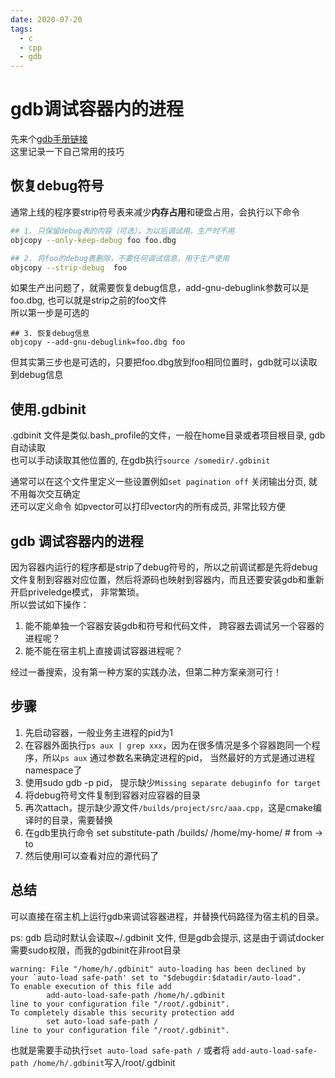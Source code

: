 ```yaml
---
date: 2020-07-20
tags:
  - c
  - cpp
  - gdb
---
```


# gdb调试容器内的进程 

先来个[gdb手册链接](https://undo.io/resources/cppcon-2015-greg-law-give-me-15-minutes-ill-change/)  
这里记录一下自己常用的技巧

## 恢复debug符号

通常上线的程序要strip符号表来减少**内存占用**和硬盘占用，会执行以下命令
```bash
## 1. 只保留debug表的内容（可选），为以后调试用，生产时不用
objcopy --only-keep-debug foo foo.dbg

## 2. 将foo的debug表删除，不要任何调试信息，用于生产使用
objcopy --strip-debug  foo 

```

如果生产出问题了，就需要恢复debug信息，add-gnu-debuglink参数可以是foo.dbg, 也可以就是strip之前的foo文件  
所以第一步是可选的 

```
## 3. 恢复debug信息
objcopy --add-gnu-debuglink=foo.dbg foo
```

但其实第三步也是可选的，只要把foo.dbg放到foo相同位置时，gdb就可以读取到debug信息

## 使用.gdbinit

.gdbinit 文件是类似.bash_profile的文件，一般在home目录或者项目根目录, gdb 自动读取    
也可以手动读取其他位置的, 在gdb执行`source /somedir/.gdbinit`

通常可以在这个文件里定义一些设置例如`set pagination off` 关闭输出分页, 就不用每次交互确定  
还可以定义命令 如pvector可以打印vector内的所有成员, 非常比较方便

## gdb 调试容器内的进程

因为容器内运行的程序都是strip了debug符号的，所以之前调试都是先将debug文件复制到容器对应位置，然后将源码也映射到容器内，而且还要安装gdb和重新开启priveledge模式， 非常繁琐。   
所以尝试如下操作：  
1. 能不能单独一个容器安装gdb和符号和代码文件， 跨容器去调试另一个容器的进程呢？ 
2. 能不能在宿主机上直接调试容器进程呢？   

经过一番搜索，没有第一种方案的实践办法，但第二种方案亲测可行！

## 步骤

1. 先启动容器，一般业务主进程的pid为1  
2. 在容器外面执行`ps aux | grep xxx`，因为在很多情况是多个容器跑同一个程序，所以`ps aux` 通过参数名来确定进程的pid， 当然最好的方式是通过进程namespace了 
2. 使用sudo gdb -p pid， 提示缺少`Missing separate debuginfo for target`
5. 将debug符号文件复制到容器对应容器的目录
4. 再次attach，提示缺少源文件`/builds/project/src/aaa.cpp`，这是cmake编译时的目录，需要替换
3. 在gdb里执行命令 set substitute-path /builds/ /home/my-home/  # from -> to
6. 然后使用l可以查看对应的源代码了


## 总结

可以直接在宿主机上运行gdb来调试容器进程，并替换代码路径为宿主机的目录。 

ps: gdb 启动时默认会读取~/.gdbinit 文件, 但是gdb会提示, 这是由于调试docker需要sudo权限，而我的gdbinit在非root目录

```
warning: File "/home/h/.gdbinit" auto-loading has been declined by your `auto-load safe-path' set to "$debugdir:$datadir/auto-load".                                                        
To enable execution of this file add                                                                                                                                                          
        add-auto-load-safe-path /home/h/.gdbinit                                                                                                                                            
line to your configuration file "/root/.gdbinit".                                                                                                                                             
To completely disable this security protection add                                                                                                                                            
        set auto-load safe-path /                                                                                                                                                             
line to your configuration file "/root/.gdbinit".                                                                                                                                             
```

也就是需要手动执行` set auto-load safe-path / ` 或者将 `add-auto-load-safe-path /home/h/.gdbinit`写入/root/.gdbinit 

